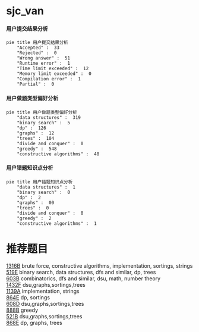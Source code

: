 # sjc_van

<!-- tabs:start -->



#### **用户提交结果分析**

```mermaid
pie title 用户提交结果分析
    "Accepted" :  33
    "Rejected" :  0
    "Wrong answer" :  51
    "Runtime error" :  1
    "Time limit exceeded" :  12
    "Memory limit exceeded" :  0
    "Compilation error" :  1
    "Partial" :  0
```

#### **用户做题类型偏好分析**

```mermaid
pie title 用户做题类型偏好分析
    "data structures" :  319
    "binary search" :  5
    "dp" :  126
    "graphs" :  12
    "trees" :  104
    "divide and conquer" :  0
    "greedy" :  548
    "constructive algorithms" :  48
```
#### **用户错题知识点分析**

```mermaid
pie title 用户错题知识点分析
    "data structures" :  1
    "binary search" :  0
    "dp" :  2
    "graphs" :  00
    "trees" :  0
    "divide and conquer" :  0
    "greedy" :  2
    "constructive algorithms" :  1
```



<!-- tabs:end -->
# 推荐题目
[1316B](https://codeforces.com/contest/1316/problem/B)		brute force,
                        constructive algorithms,
                        implementation,
                        sortings,
                        strings		  
[519E](https://codeforces.com/contest/519/problem/E)		binary search,
                        data structures,
                        dfs and similar,
                        dp,
                        trees		  
[603B](https://codeforces.com/contest/603/problem/B)		combinatorics,
                        dfs and similar,
                        dsu,
                        math,
                        number theory		  
[1432F](https://codeforces.com/contest/1432/problem/F)		dsu,graphs,sortings,trees		  
[1139A](https://codeforces.com/contest/1139/problem/A)		implementation,
                        strings		  
[864E](https://codeforces.com/contest/864/problem/E)		dp,
                        sortings		  
[608D](https://codeforces.com/contest/608/problem/D)		dsu,graphs,sortings,trees		  
[888B](https://codeforces.com/contest/888/problem/B)		greedy		  
[521B](https://codeforces.com/contest/521/problem/B)		dsu,graphs,sortings,trees		  
[868E](https://codeforces.com/contest/868/problem/E)		dp,
                        graphs,
                        trees		  
